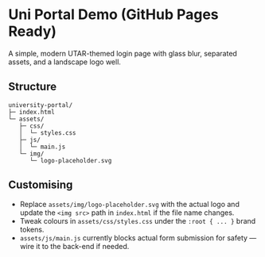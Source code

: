 # Uni Portal Demo (GitHub Pages Ready)

A simple, modern UTAR-themed login page with glass blur, separated assets, and a landscape logo well.

## Structure
```
university-portal/
├─ index.html
└─ assets/
   ├─ css/
   │  └─ styles.css
   ├─ js/
   │  └─ main.js
   └─ img/
      └─ logo-placeholder.svg
```

## Customising
- Replace `assets/img/logo-placeholder.svg` with the actual logo and update the `<img src>` path in `index.html` if the file name changes.
- Tweak colours in `assets/css/styles.css` under the `:root { ... }` brand tokens.
- `assets/js/main.js` currently blocks actual form submission for safety — wire it to the back-end if needed.
